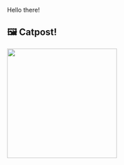 Hello there!



## 🖼️ Catpost!

<sub>
    <img src="https://cdn2.thecatapi.com/images/7n2.jpg" height="256">
</sub>

